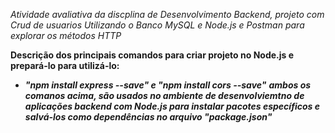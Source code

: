 *Atividade avaliativa da discplina de Desenvolvimento Backend, projeto com Crud de usuarios Utilizando o Banco MySQL e Node.js e Postman para explorar os métodos HTTP*

**Descrição dos principais comandos para criar projeto no Node.js e prepará-lo para utilizá-lo:**

  - ***"npm install express --save" e "npm install cors --save"***
    ***ambos os comanos acima, são usados no ambiente de desenvolviemtno de aplicações backend com Node.js para instalar pacotes específicos e salvá-los como dependências no
     arquivo "package.json"***
